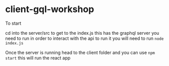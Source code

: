 # client-gql-workshop

To start 

cd into the server/src to get to the index.js this has the graphql server you need to run in order to interact with the api
to run it you will need to run ```node index.js```

Once the server is running head to the client folder and you can use ```npm start``` this will run the react app 
